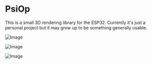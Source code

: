 # PsiOp

This is a small 3D rendering library for the ESP32.
Currently it's just a personal project but it may grow
up to be something generally usable.


![Image](https://github.com/user-attachments/assets/b7d48305-a21f-46ef-8387-38e920887a2a)

![Image](https://github.com/user-attachments/assets/c03da5b2-1caa-4abb-9489-7bf46ea4f512)

![Image](https://github.com/user-attachments/assets/c63b4c03-e74e-4078-a64c-b874e1bbc326)

